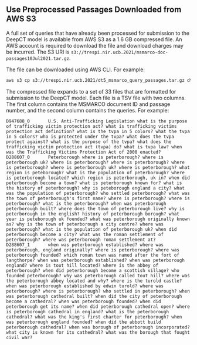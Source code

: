 ## Use Preprocessed Passages Downloaded from AWS S3
A full set of queries that have already been processed for submission to
the DeepCT model is available from AWS S3 as a 1.6 GB compressed file.
An AWS account is required to download the file and download charges may
be incurred. The S3 URI is `s3://trespi.nir.ucb.2021/msmarco-doc-passages10Jul2021.tar.gz`.

The file can be downloaded using AWS CLI. For example:
```bash
aws s3 cp s3://trespi.nir.ucb.2021/dt5_msmarco_query_passages.tar.gz dt5_msmarco_query_passages.tar.gz
```

The compressed file expands to a set of 33 files that are formatted for submission
to the DeepCT model. Each file is a TSV
file with two columns. The first column contains the MSMARCO document ID
and passage number, and the second column contains the queries. For example:
```
D947688_0       U.S. Anti-Trafficking Legislation what is the purpose of trafficking victim protection act? what is trafficking victims protection act definition? what is the tvpa in 5 colors? what the tvpa in 5 colors? who is protected under the tvpa? what does the tvpa protect against? what is the purpose of the tvpa? what does the trafficking victim protection act (tvpa) do? what is tvpa law? when was the Trafficking Victims Protection Act of 2000 enacted?
D288607_0       Peterborough where is peterborough? where is peterborough uk? where is peterborough? where is peterborough? where is peterborough? where is peterborough uk? where is peterborough? what region is peteborough? what is the population of peterborough? where is peterborough located? which region is peterborough, uk in? when did peterborough become a town? what is peterborough known for? what is the history of peterborough? why is peteborough england a city? what was the population of peterborough? who settled peterborough? what was the town of peterborough's first name? where is peterborough? where is peterborough? what is the peterborough? when was peterborough peterborough built? where does the town of peterborough live? why is peterborough in the english? history of peterborough borough? what year is peteborough uk founded? what was peterborough originally known as? why is the town of peterborough a city centre? where was peterborough? what is the population of peterborough uk? when did peterborough become a city? what was the roman settlement of peterborough? where was peterborough roman settlement at?
D288607_1       when was peterborough established? where was peterborough, england originally? where is peterborough? where was peterborough founded? which roman town was named after the fort of langthorpe? when was peterborough established? when was peterborough england? where is tout hill located? where is the abbey of peterborough? when did peterborough become a scottish village? who founded peterborough? why was peterborough called tout hill? where was the peterborough abbey located and why? where is the turold castle? when was peterborough established by edwin turold? where was peterborough? where is peterborough? who settled in peterborough? when was peterborough cathedral built? when did the city of peterborough become a cathedral? when was peterborough founded? when did peterborough get its name? when did peterborough cathedral open? where is peterborough cathedral in england? what is the peterborough cathedral? what was the king's first charter for peterborough? when was peterborough england founded? when did the abbott build peterborough cathedral? when was borough of peterborough incorporated? what city is known for its cathedral? what was the borough that fought civil war?
```
